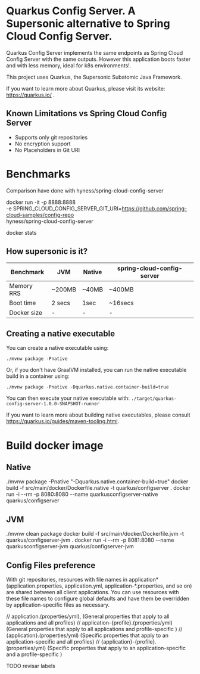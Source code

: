 # Quarkus Config Server. A Supersonic alternative to Spring Cloud Config Server.

Quarkus Config Server implements the same endpoints as Spring Cloud Config Server with the same outputs. However this application boots faster and with less memory, ideal for k8s environments!.

This project uses Quarkus, the Supersonic Subatomic Java Framework.

If you want to learn more about Quarkus, please visit its website: https://quarkus.io/ .

## Known Limitations vs Spring Cloud Config Server
- Supports only git repositories
- No encryption support
- No Placeholders in Git URI

# Benchmarks
Comparison have done with hyness/spring-cloud-config-server

docker run -it -p 8888:8888 \
      -e SPRING_CLOUD_CONFIG_SERVER_GIT_URI=https://github.com/spring-cloud-samples/config-repo \
      hyness/spring-cloud-config-server


docker stats

## How supersonic is it?

Benchmark | JVM | Native | spring-cloud-config-server 
--- | --- | --- | --- 
Memory RRS | ~200MB | ~40MB |  ~400MB 
Boot time | 2 secs | 1sec |  ~16secs 
Docker size| - | - | - 



## Creating a native executable

You can create a native executable using: 
```shell script
./mvnw package -Pnative
```

Or, if you don't have GraalVM installed, you can run the native executable build in a container using: 
```shell script
./mvnw package -Pnative -Dquarkus.native.container-build=true
```

You can then execute your native executable with: `./target/quarkus-config-server-1.0.0-SNAPSHOT-runner`

If you want to learn more about building native executables, please consult https://quarkus.io/guides/maven-tooling.html.

# Build docker image

## Native
./mvnw package -Pnative "-Dquarkus.native.container-build=true"
docker build -f src/main/docker/Dockerfile.native -t quarkus/configserver .
docker run -i --rm -p 8080:8080  --name quarkusconfigserver-native quarkus/configserver

## JVM
./mvnw clean package
docker build -f src/main/docker/Dockerfile.jvm -t quarkus/configserver-jvm .
docker run -i --rm -p 8081:8080 --name quarkusconfigserver-jvm quarkus/configserver-jvm



## Config Files preference

With git repositories, resources with file names in application* (application.properties, application.yml, application-*.properties, and so on) are shared between all client applications. You can use resources with these file names to configure global defaults and have them be overridden by application-specific files as necessary.

// application.(properties/yml), (General properties that apply to all applications and all profiles)
// application-{profile}.(properties/yml) (General properties that apply to all applications and profile-specific )
// {application}.(properties/yml) (Specific properties that apply to an  application-specific and all profiles)
// {application}-{profile}.(properties/yml) (Specific properties that apply to an application-specific  and a profile-specific )

TODO revisar labels





